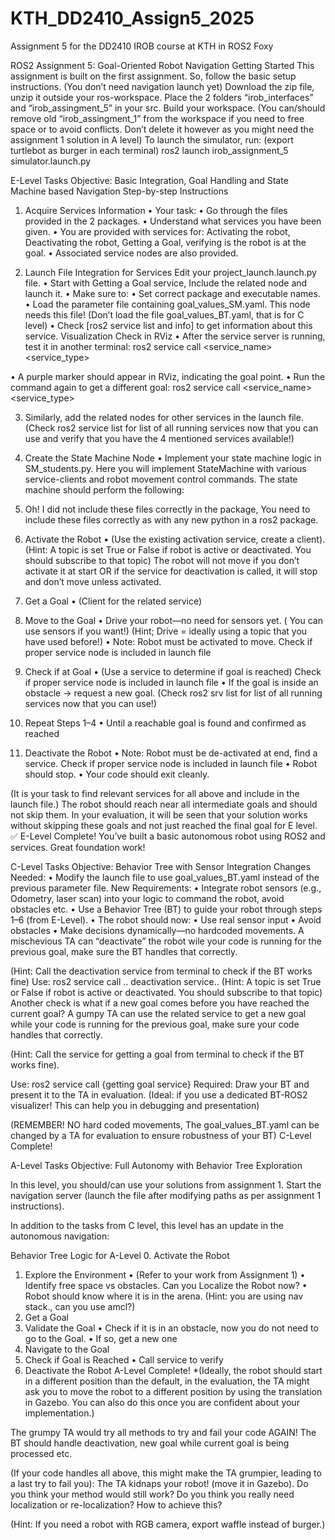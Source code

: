 # KTH_DD2410_Assign5_2025
Assignment 5 for the DD2410 IROB course at KTH in ROS2 Foxy



ROS2 Assignment 5: Goal-Oriented Robot Navigation
Getting Started
This assignment is built on the first assignment. So, follow the basic setup instructions. 
(You don’t need navigation launch yet)
Download the zip file, unzip it outside your ros-workspace. Place the 2 folders “irob_interfaces” and “irob_assingment_5” in your src. Build your workspace. 
(You can/should remove old “irob_assingment_1” from the workspace if you need to free space or to avoid conflicts. Don’t delete it however as you might need the assignment 1 solution in A level)
To launch the simulator, run:
(export turtlebot as burger in each terminal)
ros2 launch irob_assignment_5 simulator.launch.py

E-Level Tasks
Objective: Basic Integration, Goal Handling and State Machine based Navigation
Step-by-step Instructions
1. Acquire Services Information
•	Your task:
•	Go through the files provided in the 2 packages.
•	Understand what services you have been given.
•	You are provided with services for: Activating the robot, Deactivating the robot, Getting a Goal, verifying is the robot is at the goal.
•	Associated service nodes are also provided.

2. Launch File Integration for Services
Edit your project_launch.launch.py file.
•	Start with Getting a Goal service, Include the related node and launch it.
•	Make sure to:
•	Set correct package and executable names.
•	Load the parameter file containing goal_values_SM.yaml. This node needs this file! 
(Don’t load the file goal_values_BT.yaml, that is for C level)
•	Check [ros2 service list and info] to get information about this service.
Visualization Check in RViz
•	After the service server is running, test it in another terminal:
ros2 service call <service_name> <service_type>

•	A purple marker should appear in RViz, indicating the goal point.
•	Run the command again to get a different goal:
ros2 service call <service_name> <service_type>


3. Similarly, add the related nodes for other services in the launch file.
(Check ros2 service list for list of all running services now that you can use and verify that you have the 4 mentioned services available!)

4. Create the State Machine Node
•	Implement your state machine logic in SM_students.py. Here you will implement StateMachine with various service-clients and robot movement control commands.
The state machine should perform the following:
0.	Oh! I did not include these files correctly in the package, You need to include these files correctly as with any new python in a ros2 package.
1.	Activate the Robot
•	(Use the existing activation service, create a client).
(Hint: A topic is set True or False if robot is active or deactivated. You should subscribe to that topic)
The robot will not move if you don’t activate it at start OR if the service for deactivation is called, it will stop and don’t move unless activated. 
2.	Get a Goal
•	(Client for the related service) 
3.	Move to the Goal
•	Drive your robot—no need for sensors yet.
( You can use sensors if you want!)
(Hint; Drive = ideally using a topic that you have used before!)
•	Note: Robot must be activated to move. Check if proper service node is included in launch file
4.	Check if at Goal
•	(Use a service to determine if goal is reached) Check if proper service node is included in launch file
•	If the goal is inside an obstacle → request a new goal.
(Check ros2 srv list for list of all running services now that you can use!)
5.	Repeat Steps 1–4
•	Until a reachable goal is found and confirmed as reached
6.	Deactivate the Robot
•	Note: Robot must be de-activated at end, find a service. Check if proper service node is included in launch file
•	Robot should stop.
•	Your code should exit cleanly.

(It is your task to find relevant services for all above and include in the launch file.)
The robot should reach near all intermediate goals and should not skip them. In your evaluation, it will be seen that your solution works without skipping these goals and not just reached the final goal for E level.
✅ E-Level Complete!
You’ve built a basic autonomous robot using ROS2 and services. Great foundation work!

C-Level Tasks
Objective: Behavior Tree with Sensor Integration
Changes Needed:
•	Modify the launch file to use goal_values_BT.yaml instead of the previous parameter file.
New Requirements:
•	Integrate robot sensors (e.g., Odometry, laser scan) into your logic to command the robot, avoid obstacles etc.
•	Use a Behavior Tree (BT) to guide your robot through steps 1–6 (from E-Level).
•	The robot should now:
•	Use real sensor input
•	Avoid obstacles
•	Make decisions dynamically—no hardcoded movements.
A mischevious TA can “deactivate” the robot wile your code is running for the previous goal, make sure the BT handles that correctly.

(Hint: Call the deactivation service from terminal to check if the BT works fine)
Use: ros2 service call  .. deactivation service..
(Hint: A topic is set True or False if robot is active or deactivated. You should subscribe to that topic)
Another check is what if a new goal comes before you have reached the current goal?
A gumpy TA can use the related service to get a new goal while your code is running for the previous goal, make sure your code handles that correctly.

(Hint: Call the service for getting a goal from terminal to check if the BT works fine).

Use: ros2 service call {getting goal service}
Required: Draw your BT and present it to the TA in evaluation.
(Ideal: if you use a dedicated BT-ROS2 visualizer! This can help you in debugging and presentation)

(REMEMBER! NO hard coded movements, The goal_values_BT.yaml can be changed by a TA for evaluation to ensure robustness of your BT)
 C-Level Complete!


A-Level  Tasks
Objective: Full Autonomy with Behavior Tree Exploration

In this level, you should/can use your solutions from assignment 1. 
Start the navigation server (launch the file after modifying paths as per assignment 1 instructions).

In addition to the tasks from C level, this level has an update in the autonomous navigation:

Behavior Tree Logic for A-Level
0.	Activate the Robot
1.	Explore the Environment
•	(Refer to your work from Assignment 1)
•	Identify free space vs obstacles.
Can you Localize the Robot now?
•	Robot should know where it is in the arena.
(Hint: you are using nav stack., can you use amcl?)
2.	Get a Goal
3.	Validate the Goal
•	Check if it is in an obstacle, now you do not need to go to the Goal.
•	If so, get a new one
4.	Navigate to the Goal
5.	Check if Goal is Reached
•	Call service to verify
6.	Deactivate the Robot
A-Level Complete!
*(Ideally, the robot should start in a different position than the default, in the evaluation, the TA might ask you to move the robot to a different position by using the translation in Gazebo. You can also do this once you are confident about your implementation.) 

The grumpy TA would try all methods to try and fail your code AGAIN! 
The BT should handle deactivation, new goal while current goal is being processed etc.

(If your code handles all above, this might make the TA grumpier, leading to a last try to fail you): The TA kidnaps your robot! (move it in Gazebo). Do you think your method would still work? 
Do you think you really need localization or re-localization? How to achieve this?

(Hint: If you need a robot with RGB camera, export waffle instead of burger.)
